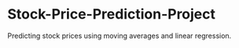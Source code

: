 # Stock-Price-Prediction-Project
Predicting stock prices using moving averages and linear regression.
